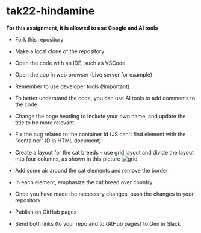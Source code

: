 # tak22-hindamine

**For this assignment, it is allowed to use Google and AI tools**

* Fork this repository

* Make a local clone of the repository

* Open the code with an IDE, such as VSCode

* Open the app in web browser (Live server for example)

* Remember to use developer tools (!important)

* To better understand the code, you can use AI tools to add comments to the code

* Change the page heading to include your own name, and update the title to be more relevant

* Fix the bug related to the container id (JS can't find element with the "container" ID in HTML document)

* Create a layout for the cat breeds - use grid layout and divide the layout into four columns, as shown in this picture
![grid](./grid-w-4-cols.png)

* Add some air around the cat elements and remove the border

* In each element, emphasize the cat breed over country

* Once you have made the necessary changes, push the changes to your repository

* Publish on GitHub pages

* Send both links (to your repo and to GitHub pages) to Gen in Slack
